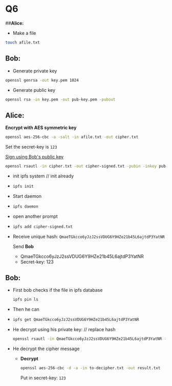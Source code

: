 # Q6

##**Alice:**

- Make a file

```bash 
touch afile.txt
```
## Bob:
- Generate private key

```bash
openssl genrsa -out key.pem 1024
```

- Generate public key

```bash
openssl rsa -in key.pem -out pub-key.pem -pubout
```

## Alice:
**Encrypt with AES symmetric key**

```bash
openssl aes-256-cbc -a -salt -in afile.txt -out cipher.txt
```

Set the secret-key is `123`



<u>Sign using Bob's public key</u>

```bash
openssl rsautl -in cipher.txt -out cipher-signed.txt -pubin -inkey pub-key.pem -encrypt
```

- init ipfs system // init already

- ```bash
  ipfs init
  ```

- Start daemon

- ```bash
  ipfs daemon
  ```

- open another prompt

- ```bash
  ipfs add cipher-signed.txt
  ```

- Receive unique hash: `QmaeTGkcco6yJzJ2ssVDUG6Y9HZe21b45L6ajtdP3YatNR`

  Send **Bob**
  - QmaeTGkcco6yJzJ2ssVDUG6Y9HZe21b45L6ajtdP3YatNR
  - Secret-key: 123

## Bob:

- First bob checks if the file in ipfs database

  ```bash
  ipfs pin ls
  ```

- Then he can 

- ```bash
  ipfs get QmaeTGkcco6yJzJ2ssVDUG6Y9HZe21b45L6ajtdP3YatNR
  ```

- He decrypt using his private key: // replace hash

  ```bash
  openssl rsautl -in QmaeTGkcco6yJzJ2ssVDUG6Y9HZe21b45L6ajtdP3YatNR -out to-decipher.txt -inkey key.pem -decrypt
  ```

- He decrypt the cipher message

  - **Decrypt**

    ```bash
    openssl aes-256-cbc -d -a -in to-decipher.txt -out result.txt
    ```

    Put in secret-key: `123`